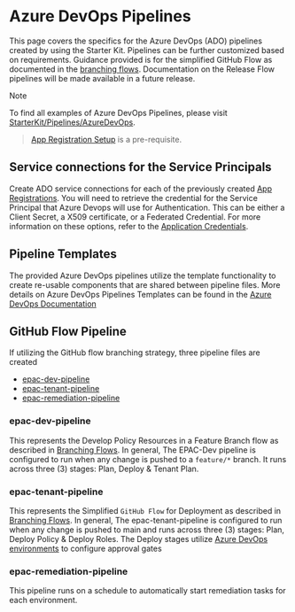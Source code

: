 # Azure DevOps Pipelines

This page covers the specifics for the Azure DevOps (ADO) pipelines created by using the Starter Kit. Pipelines can be further customized based on requirements. Guidance provided is for the simplified GitHub Flow as documented in the [branching flows](ci-cd-branching-flows.md). Documentation on the Release Flow pipelines will be made available in a future release.

> [!Note]
> To find all examples of Azure DevOps Pipelines, please visit [StarterKit/Pipelines/AzureDevOps](https://github.com/Azure/enterprise-azure-policy-as-code/tree/main/StarterKit/Pipelines/AzureDevOps).

> [App Registration Setup](ci-cd-app-registrations.md) is a pre-requisite.

## Service connections for the Service Principals

Create ADO service connections for each of the previously created [App Registrations](ci-cd-app-registrations.md). You will need to retrieve the credential for the Service Principal that Azure Devops will use for Authentication. This can be either a Client Secret, a X509 certificate, or a Federated Credential. For more information on these options, refer to the [Application Credentials](ci-cd-app-registrations.md/#application-credentials).

## Pipeline Templates

The provided Azure DevOps pipelines utilize the template functionality to create re-usable components that are shared between pipeline files. More details on Azure DevOps Pipelines Templates can be found in the [Azure DevOps Documentation](https://learn.microsoft.com/en-us/azure/devops/pipelines/process/templates?view=azure-devops&pivots=templates-includes)

## GitHub Flow Pipeline

If utilizing the GitHub flow branching strategy, three pipeline files are created

- [epac-dev-pipeline](https://github.com/Azure/enterprise-azure-policy-as-code/blob/main/StarterKit/Pipelines/AzureDevOps/GitHub-Flow/epac-dev-pipeline.yml)
- [epac-tenant-pipeline](https://github.com/Azure/enterprise-azure-policy-as-code/blob/main/StarterKit/Pipelines/AzureDevOps/GitHub-Flow/epac-tenant-pipeline.yml)
- [epac-remediation-pipeline](https://github.com/Azure/enterprise-azure-policy-as-code/blob/main/StarterKit/Pipelines/AzureDevOps/GitHub-Flow/epac-remediation-pipeline.yml)

### epac-dev-pipeline

This represents the Develop Policy Resources in a Feature Branch flow as described in [Branching Flows](ci-cd-branching-flows.md/#develop-policy-resources-in-a-feature-branch). In general, The EPAC-Dev pipeline is configured to run when any change is pushed to a `feature/*` branch. It runs across three (3) stages: Plan, Deploy & Tenant Plan.

### epac-tenant-pipeline

This represents the Simplified `GitHub Flow` for Deployment as described in [Branching Flows](ci-cd-branching-flows.md/#simplified-`github-flow`-for-deployment). In general, The epac-tenant-pipeline is configured to run when any change is pushed to main and runs across three (3) stages: Plan, Deploy Policy & Deploy Roles. The Deploy stages utilize [Azure DevOps environments](https://docs.microsoft.com/en-us/azure/devops/pipelines/process/environments?view=azure-devops) to configure approval gates

### epac-remediation-pipeline

This pipeline runs on a schedule to automatically start remediation tasks for each environment.
